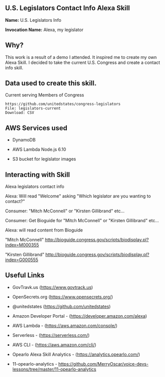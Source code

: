 ## U.S. Legislators Contact Info Alexa Skill ##

**Name:** U.S. Legislators Info

**Invocation Name:** Alexa, my legislator 

## Why? ##

This work is a result of a demo I attended. It inspired me to create my own Alexa Skill. I decided to take the current U.S. Congress and create a contact info skill.

## Data used to create this skill. ##

Current serving Members of Congress

```
https://github.com/unitedstates/congress-legislators
File: legislators-current
Download: CSV
```
## AWS Services used ##

* DynamoDB

* AWS Lambda Node.js 6.10

* S3 bucket for legislator images

## Interacting with Skill ##

Alexa legislators contact info

Alexa: Will read "Welcome" asking  "Which legislator are you wanting to contact?"

Consumer: "Mitch McConnell" or "Kirsten Gillibrand" etc...

Consumer: Get Bioguide for "Mitch McConnell" or "Kirsten Gillibrand" etc...

Alexa: will read content from Bioguide

"Mitch McConnell" http://bioguide.congress.gov/scripts/biodisplay.pl?index=M000355

"Kirsten Gillibrand" http://bioguide.congress.gov/scripts/biodisplay.pl?index=G000555

## Useful Links ##

* GovTravk.us (https://www.govtrack.us)

* OpenSecrets.org (https://www.opensecrets.org/)

* @unitedstates (https://github.com/unitedstates)

* Amazon Developer Portal - (https://developer.amazon.com/alexa)

* AWS Lambda - (https://aws.amazon.com/console/)

* Serverless - (https://serverless.com/)

* AWS CLI - (https://aws.amazon.com/cli/)

* Opearlo Alexa Skill Analytics - (https://analytics.opearlo.com/)

* 11-opearlo-analytics - https://github.com/MerryOscar/voice-devs-lessons/tree/master/11-opearlo-analytics
